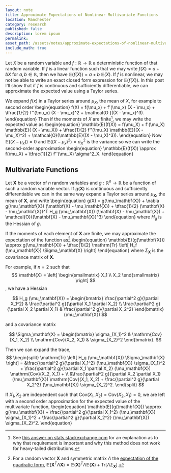 ```yaml
---
layout: note
title: Approximate Expectations of Nonlinear Multivariate Functions
location: Manchester
category: research
published: false
description: lorem ipsum
permalink:
asset_path: /assets/notes/approximate-expectations-of-nonlinear-multivariate-functions
include_math: true
---
```


Let $X$ be a random variable and $f: \mathbb{R} \to \mathbb{R}$ a deterministic
function of that random variable. If $f$ is a linear function such that we may
write $f(X) = a + b X$ for $a, b \in \mathbb{R}$, then we have $\mathbb{E}(f(X))
= a + b~\mathbb{E}(X)$. If $f$ is nonlinear, we may not be able to write an
exact closed form expression for $\mathbb{E}(f(X))$. In this post I'll show
that if $f$ is continuous and sufficiently differentiable, we can approximate
the expected value using a Taylor series.

We expand $f(x)$ in a Taylor series around $\mu_X$, the mean of $X$, for
example to second order
\begin{equation}
 f(X) = f(\mu_x) + f'(\mu_x) (X - \mu_x) + \tfrac{1}{2} f''(\mu_x)
   (X - \mu_x)^2 + \mathcal{O }((X - \mu_x)^3).
\end{equation}
Then if the moments of $X$ are finite[^1], we may write the expected value as
\begin{equation}
 \mathbb{E}(f(X)) = f(\mu_X) + f'(\mu_X) \mathbb{E}( (X - \mu_X)) +
   \tfrac{1}{2} f''(\mu_X) \mathbb{E}((X - \mu_X)^2) +
   \mathcal{O}(\mathbb{E}((X - \mu_X)^3)).
\end{equation}
Now $\mathbb{E}( (X - \mu_x)) = 0$ and $\mathbb{E}((X - \mu_x)^2) =
\sigma^2_X$ is the variance so we can write the second-order approximation
\begin{equation}
 \mathbb{E}(f(X)) \approx f(\mu_X) + \tfrac{1}{2} f''(\mu_X) \sigma^2_X.
\end{equation}

## Multivariate Functions

Let $\mathbf{X}$ be a vector of $n$ random variables and $g: \mathbb{R}^n \to
\mathbb{R}$ be a function of such a random variable vector. If $g(\mathbf{X})$
is continuous and sufficiently differentiable we can in the same way expand a
Taylor series around $\mu_\mathbf{X}$, the mean of $\mathbf{X}$, and write
\begin{equation} 
  g(X) = g(\mu_\mathbf{X}) + \nabla g(\mu_\mathbf{X}) (\mathbf{X}
    - \mu_\mathbf{X}) + \tfrac{1}{2} (\mathbf{X} - \mu_\mathbf{X})^T H_g
    (\mu_\mathbf{X}) (\mathbf{X} - \mu_\mathbf{X}) + \mathcal{O}((\mathbf{X} -
    \mu_\mathbf{X})^3) 
\end{equation} 
where $H_g$ is the Hessian of $g$.

If the moments of each element of $\mathbf{X}$ are finite, we may approximate
the expectation of the function as[^2]
\begin{equation}
 \mathbb{E}(g(\mathbf{X})) \approx g(\mu_\mathbf{X}) +
   \tfrac{1}{2} \mathrm{Tr}
   \left[ H_f (\mu_\mathbf{X}) \Sigma_\mathbf{X} \right]
\end{equation}
where $\Sigma_\mathbf{X}$ is the covariance matrix of $\mathbf{X}$.

For example, if $n = 2$ such that 
$$
\mathbf{X} = \left[ \begin{smallmatrix} X_1 
\\ X_2 \end{smallmatrix} \right]
$$, we have a Hessian

$$
 H_g (\mu_\mathbf{X}) =
 \begin{bmatrix}
   \frac{\partial^2 g}{\partial X_1^2} & \frac{\partial^2 g}{\partial X_1
     \partial X_2} \\
   \frac{\partial^2 g}{\partial X_2
     \partial X_1}                     & \frac{\partial^2 g}{\partial X_2^2}
 \end{bmatrix} 
 (\mu_\mathbf{X})
$$

and a covariance matrix

$$
 \Sigma_\mathbf{X} =
 \begin{bmatrix}
   \sigma_{X_1}^2          & \mathrm{Cov}(X_1, X_2) \\
   \mathrm{Cov}(X_2, X_1)  & \sigma_{X_2}^2
 \end{bmatrix}.
$$

Then we can expand the trace,
$$
 \begin{split}
 \mathrm{Tr} \left[ H_g (\mu_\mathbf{X}) \Sigma_\mathbf{X} \right] =
 &\frac{\partial^2 g}{\partial X_1^2} (\mu_\mathbf{X}) \sigma_{X_1}^2 +
 \frac{\partial^2 g}{\partial X_1
 \partial X_2} (\mu_\mathbf{X}) \mathrm{Cov}(X_2, X_1) + \\
 &\frac{\partial^2 g}{\partial X_2
 \partial X_1} (\mu_\mathbf{X}) \mathrm{Cov}(X_1, X_2) +
 \frac{\partial^2 g}{\partial X_2^2} (\mu_\mathbf{X}) \sigma_{X_2}^2.
 \end{split}
$$

If $X_1, X_2$ are independent such that $\mathrm{Cov}(X_1, X_2) =
\mathrm{Cov}(X_2, X_1) = 0$, we are left with a second order approximation for
the expected value of the multivariate function,
\begin{equation}
   \mathbb{E}(g(\mathbf{X})) \approx g(\mu_\mathbf{X}) +
   \frac{\partial^2 g}{\partial X_1^2} (\mu_\mathbf{X}) \sigma_{X_1}^2 +
   \frac{\partial^2 g}{\partial X_2^2} (\mu_\mathbf{X}) \sigma_{X_2}^2.
\end{equation}

[^1]: See [this answer on stats.stackexchange.com][se-ans] for an explanation as to why that requirement is important and why this method does not work for heavy-tailed distributions.

[^2]: For a random vector $\mathbf{X}$ and symmetric matrix $\Lambda$ the [expectation of the quadratic form](https://en.wikipedia.org/wiki/Quadratic_form_\(statistics\)), $\mathbb{E}(\mathbf{X}^T \Lambda \mathbf{X}) = \mathbb{E}(\mathbf{X})^T \Lambda \mathbb{E}(\mathbf{X}) + \mathrm{Tr} \left[ \Lambda \Sigma_\mathbf{X} \right]$.


[se-ans]: https://stats.stackexchange.com/a/70822

